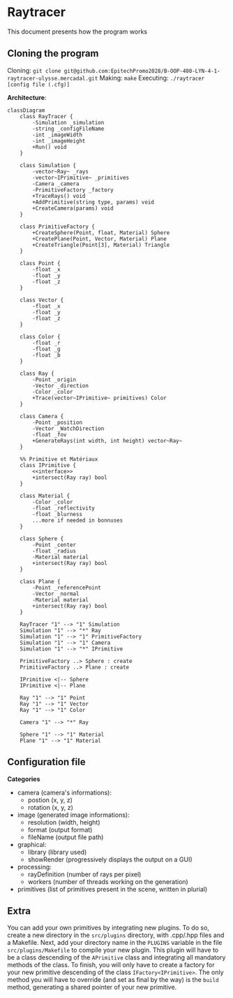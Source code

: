 # Raytracer

This document presents how the program works

## Cloning the program
Cloning:
```git clone git@github.com:EpitechPromo2028/B-OOP-400-LYN-4-1-raytracer-ulysse.mercadal.git```
Making:
```make```
Executing:
```./raytracer [config file (.cfg)]```

**Architecture**:
```mermaid
classDiagram
    class RayTracer {
        -Simulation _simulation
        -string _configFileName
        -int _imageWidth
        -int _imageHeight
        +Run() void
    }

    class Simulation {
        -vector~Ray~ _rays
        -vector~IPrimitive~ _primitives
        -Camera _camera
        -PrimitiveFactory _factory
        +TraceRays() void
        +AddPrimitive(string type, params) void
        +CreateCamera(params) void
    }

    class PrimitiveFactory {
        +CreateSphere(Point, float, Material) Sphere
        +CreatePlane(Point, Vector, Material) Plane
        +CreateTriangle(Point[3], Material) Triangle
    }

    class Point {
        -float _x
        -float _y
        -float _z
    }

    class Vector {
        -float _x
        -float _y
        -float _z
    }

    class Color {
        -float _r
        -float _g
        -float _b
    }

    class Ray {
        -Point _origin
        -Vector _direction
        -Color _color
        +Trace(vector~IPrimitive~ primitives) Color
    }

    class Camera {
        -Point _position
        -Vector _WatchDirection
        -float _fov
        +GenerateRays(int width, int height) vector~Ray~
    }

    %% Primitive et Matériaux
    class IPrimitive {
        <<interface>>
        +intersect(Ray ray) bool
    }

    class Material {
        -Color _color
        -float _reflectivity
        -float _blurness
        ...more if needed in bonnuses
    }

    class Sphere {
        -Point _center
        -float _radius
        -Material material
        +intersect(Ray ray) bool
    }

    class Plane {
        -Point _referencePoint
        -Vector _normal
        -Material material
        +intersect(Ray ray) bool
    }

    RayTracer "1" --> "1" Simulation
    Simulation "1" --> "*" Ray
    Simulation "1" --> "1" PrimitiveFactory
    Simulation "1" --> "1" Camera
    Simulation "1" --> "*" IPrimitive

    PrimitiveFactory ..> Sphere : create
    PrimitiveFactory ..> Plane : create

    IPrimitive <|-- Sphere
    IPrimitive <|-- Plane

    Ray "1" --> "1" Point
    Ray "1" --> "1" Vector
    Ray "1" --> "1" Color

    Camera "1" --> "*" Ray

    Sphere "1" --> "1" Material
    Plane "1" --> "1" Material
```

## Configuration file
**Categories**
- camera (camera's informations):
    - postion (x, y, z)
    - rotation (x, y, z)
- image (generated image informations):
    - resolution (width, height)
    - format (output format)
    - fileName (output file path)
- graphical:
    - library (library used)
    - showRender (progressively displays the output on a GUI)
- processing:
    - rayDefinition (number of rays per pixel)
    - workers (number of threads working on the generation)
- primitives (list of primitives present in the scene, written in plurial)

## Extra
You can add your own primitives by integrating new plugins. To do so, create a new directory in the `src/plugins` directory, with .cpp/.hpp files and a Makefile. Next, add your directory name in the `PLUGINS` variable in the file `src/plugins/Makefile` to compile your new plugin.
This plugin will have to be a class descending of the `APrimitive` class and integrating all mandatory methods of the class. To finish, you will only have to create a factory for your new primitive descending of the class `IFactory<IPrimitive>`. The only method you will have to override (and set as final by the way) is the `build` method, generating a shared pointer of your new primitive.

